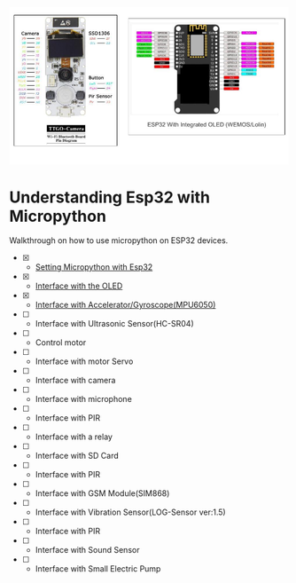 ![Esp32](/asset/esp_pinouts.jpg)
# Understanding Esp32 with Micropython
Walkthrough on how to use micropython on ESP32 devices. 
- [x] - [Setting Micropython with Esp32](https://github.com/gigwegbe/understanding-esp32-with-micropython/tree/main/01_Setting_Up_Micropython_Esp32)
- [x] - [Interface with the OLED](https://github.com/gigwegbe/understanding-esp32-with-micropython/tree/main/02_ESP32_Board_SSD1306_OLED_Display)
- [x] - [Interface with Accelerator/Gyroscope(MPU6050)](https://github.com/gigwegbe/understanding-esp32-with-micropython/tree/main/04_Accelerometer_and_Gyroscope)
- [ ] - Interface with Ultrasonic Sensor(HC-SR04)
- [ ] - Control motor
- [ ] - Interface with motor Servo 
- [ ] - Interface with camera
- [ ] - Interface with microphone 
- [ ] - Interface with PIR
- [ ] - Interface with a relay 
- [ ] - Interface with SD Card
- [ ] - Interface with PIR
- [ ] - Interface with GSM Module(SIM868)
- [ ] - Interface with Vibration Sensor(LOG-Sensor ver:1.5)
- [ ] - Interface with PIR
- [ ] - Interface with Sound Sensor
- [ ] - Interface with Small Electric Pump 